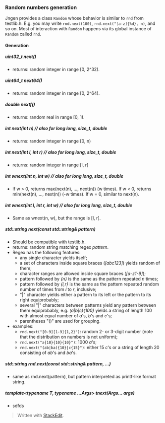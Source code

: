 ### Random numbers generation

Jngen provides a class `Random` whose behavior is similar to `rnd` from testlib.h. E.g. you may write `rnd.next(100)`, `rnd.next("[a-z]{%d}, n)`, and so on.  Most of interaction with `Random` happens via its global instance of `Random` called `rnd`.

#### Generation

##### uint32_t next()
* returns: random integer in range [0, 2^32).
##### uint64_t next64()
* returns: random integer in range [0, 2^64).
##### double nextf()
* returns: random real in range [0, 1).
##### int next(int n) // also for long long, size\_t, double
* returns: random integer in range [0, n)
##### int next(int l, int r) // also for long long, size\_t, double
* returns: random integer in range [l, r]
##### int wnext(int n, int w) // also for long long, size\_t, double
* If w > 0, returns max(next(n), ..., next(n)) (w times). If w < 0, returns min(next(n), ..., next(n)) (-w times). If w = 0, similar to next(n).
##### int wnext(int l, int r, int w) // also for long long, size\_t, double
* Same as wnext(n, w), but the range is [l, r].
##### std::string next(const std::string& pattern)
* Should be compatible with testlib.h.
* returns: random string matching regex *pattern*.
* Regex has the following features:
    * any single character yields itself;
    * a set of characters inside square braces (*[abc123]*) yields random of them;
    * character ranges are allowed inside square braces (*[a-z1-9]*);
    * pattern followed by *{n}* is the same as the pattern repeated *n* times;
    * pattern followed by *{l,r}* is the same as the pattern repeated random number of times from *l* to *r*, inclusive;
    * "|" character yields either a pattern to its left or the pattern to its right equiprobably;
    * several "|" characters between patterns yield any pattern between them equiprobably, e.g. *(a|b|c){100}* yields a string of length 100 with almost equal number of *a*'s, *b*'s and *c*'s;
    * parentheses "()" are used for grouping.
* examples:
    * `rnd.next("[0-9][1-9]{1,2}")`:  random 2- or 3-digit number (note that the distribution on numbers is not uniform);
    * `rnd.next("a{10}{10}{10}")`: 1000 *a*'s;
    * `rnd.next("(ab|ba){10}|c{15}")`: either 15 *c*'s or a string of length 20 consisting of *ab*'s and *ba*'s.
##### std::string rnd.next(const std::string& pattern, ...)
* same as rnd.next(pattern), but pattern interpreted as printf-like format string.
##### template\<typename T, typename ...Args> tnext(Args... args)
* sdfds



> Written with [StackEdit](https://stackedit.io/).
